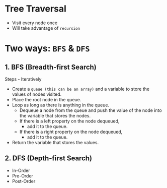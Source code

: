 # Tree Traversal

- Visit every node once
- Will take advantage of `recursion`

# Two ways: `BFS` & `DFS`

## 1. BFS (Breadth-first Search)

Steps - Iteratively

- Create a `queue (this can be an array)` and a variable to store the values of nodes visited.
- Place the root node in the queue.
- Loop as long as there is anything in the queue.
  - Dequeue a node from the queue and push the value of the node into the variable that stores the nodes.
  - If there is a left property on the node dequeued,
    - add it to the queue.
  - If there is a right property on the node dequeued,
    - add it to the queue.
- Return the variable that stores the values.

## 2. DFS (Depth-first Search)

- In-Order
- Pre-Order
- Post-Order
